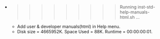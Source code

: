 * >>>>>>>>> Running inst-std-help-manuals-html.sh ...
  * Add user & developer manuals(html) in Help menu.
  * Disk size = 4665952K. Space Used = 88K. Runtime = 00:00:00:01.
